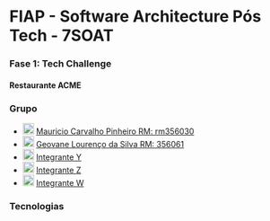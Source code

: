 # FIAP - Software Architecture Pós Tech - 7SOAT
### Fase 1: Tech Challenge

#### Restaurante ACME

### Grupo
- <a href="https://linkedin.com/in/mauricio-carvalho-programmer" target="_blank"><img src="https://raw.githubusercontent.com/rahuldkjain/github-profile-readme-generator/master/src/images/icons/Social/linked-in-alt.svg" alt="LinkedIn" width="20" height="20"/></a> [Mauricio Carvalho Pinheiro RM: rm356030](https://www.linkedin.com/in/mauricio-carvalho-developer)
- <a href="https://linkedin.com/in/geovanelourenco" target="_blank"><img src="https://raw.githubusercontent.com/rahuldkjain/github-profile-readme-generator/master/src/images/icons/Social/linked-in-alt.svg" alt="LinkedIn" width="20" height="20"/></a> [Geovane Lourenço da Silva RM: 356061](https://www.linkedin.com/in/geovanelourenco)
- <a href="https://linkedin.com/in/mauricio-carvalho-programmer" target="_blank"><img src="https://raw.githubusercontent.com/rahuldkjain/github-profile-readme-generator/master/src/images/icons/Social/linked-in-alt.svg" alt="LinkedIn" width="20" height="20"/></a> [Integrante Y](https://linkedin.com/in/yyy)
- <a href="https://linkedin.com/in/mauricio-carvalho-programmer" target="_blank"><img src="https://raw.githubusercontent.com/rahuldkjain/github-profile-readme-generator/master/src/images/icons/Social/linked-in-alt.svg" alt="LinkedIn" width="20" height="20"/></a> [Integrante Z](https://linkedin.com/in/zzz)
- <a href="https://linkedin.com/in/mauricio-carvalho-programmer" target="_blank"><img src="https://raw.githubusercontent.com/rahuldkjain/github-profile-readme-generator/master/src/images/icons/Social/linked-in-alt.svg" alt="LinkedIn" width="20" height="20"/></a> [Integrante W](https://linkedin.com/in/wwww)


### Tecnologias
